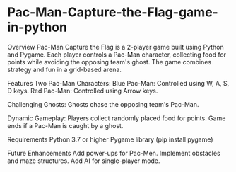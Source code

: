 # Pac-Man-Capture-the-Flag-game-in-python
Overview
Pac-Man Capture the Flag is a 2-player game built using Python and Pygame. Each player controls a Pac-Man character, collecting food for points while avoiding the opposing team's ghost. The game combines strategy and fun in a grid-based arena.

Features
Two Pac-Man Characters:
Blue Pac-Man: Controlled using W, A, S, D keys.
Red Pac-Man: Controlled using Arrow keys.

Challenging Ghosts:
Ghosts chase the opposing team's Pac-Man.

Dynamic Gameplay:
Players collect randomly placed food for points.
Game ends if a Pac-Man is caught by a ghost.

Requirements
Python 3.7 or higher
Pygame library (pip install pygame)

Future Enhancements
Add power-ups for Pac-Men.
Implement obstacles and maze structures.
Add AI for single-player mode.
